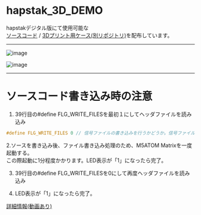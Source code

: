 # hapstak_3D_DEMO

hapstakデジタル版にて使用可能な  
[ソースコード](https://github.com/bit-trade-one/hapstak_3D_DEMO/blob/master/hapstak_3D_DEMO/hapstak_3D_DEMO.ino) / [3Dプリント用ケース(別リポジトリ)](https://github.com/bit-trade-one/hapstak_3Dprint_Case)を配布しています。

---

![image](https://user-images.githubusercontent.com/85532743/218913817-ff9a2384-bb42-47db-9c99-82d909a57c1d.png)

![image](https://user-images.githubusercontent.com/85532743/218913860-5be94a8b-fd9c-4af2-a71c-0b7d736dbbee.png)

---

# ソースコード書き込み時の注意

1. 39行目の#define FLG_WRITE_FILESを最初１にしてヘッダファイルを読み込み

```cpp
#define FLG_WRITE_FILES 0 // 信号ファイルの書き込みを行うかどうか。信号ファイルを初めて書き込むときや変更したときは1、それ以外は0にする。
```

2.ソースを書き込み後、ファイル書き込み処理のため、M5ATOM Matrixを一度起動する。  
この際起動に1分程度かかります。LED表示が「1」になったら完了。  

3. 39行目の#define FLG_WRITE_FILESを0にして再度ヘッダファイルを読み込み

4. LED表示が「1」になったら完了。  

[詳細情報(動画あり)](https://protopedia.net/prototype/2580?fbclid=IwAR3THhO-MchysjxQ9p1P9tdGA6_OPB8LnAHB-C3bYj59Ag4bQQjA01_XnqY)
